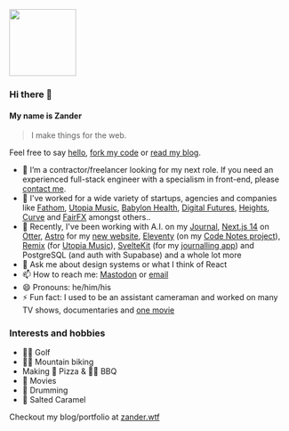 <img src="https://avatars.githubusercontent.com/u/64883?s=400&u=60f027f010d32ccfb57ad8fd57c510efdedaa8e6&v=4&w=200" width="120" />

### Hi there 👋

#### My name is Zander

> I make things for the web.

Feel free to say [hello](https://toot.cafe/@zander), [fork my code](https://github.com/mrmartineau/) or [read my blog](https://zander.wtf/blog).

- 🔭 I’m a contractor/freelancer looking for my next role. If you need an experienced full-stack engineer with a specialism in front-end, please [contact me](https://zander.wtf/about#contact-me).
- 🚀 I've worked for a wide variety of startups, agencies and companies like [Fathom](https://www.fathomlondon.com/), [Utopia Music](https://utopiamusic.com/), [Babylon Health](https://www.babylonhealth.com), [Digital Futures](https://digitalfutures.com), [Heights](https://yourheights.com), [Curve](https://www.curve.com/en-gb/) and [FairFX](https://fairfx.com) amongst others..
- 🌱 Recently, I've been working with A.I. on my [Journal](https://github.com/mrmartineau/journal), [Next.js 14](https://nextjs.org/) on [Otter](https://github.com/mrmartineau/Otter), [Astro](https://astro.build/) for my [new website](https://zander.wtf), [Eleventy](https://www.11ty.dev/) (on my [Code Notes project](https://notes.zander.wtf/)), [Remix](https://remix.run) (for [Utopia Music](https://utopiamusic.com/)), [SvelteKit](https://svelte.dev) (for my [journalling app](https://github.com/mrmartineau/journal)) and PostgreSQL (and auth with Supabase) and a whole lot more
- 💬 Ask me about design systems or what I think of React
- 📫 How to reach me: [Mastodon](https://toot.cafe/@zander) or [email](hi@zander.wtf)
- 😄 Pronouns: he/him/his
- ⚡ Fun fact: I used to be an assistant cameraman and worked on many TV shows, documentaries and [one movie](https://letterboxd.com/film/scenes-of-a-sexual-nature/)

### Interests and hobbies
- 🏌️‍♂️ Golf
- 🚵‍♂️ Mountain biking
- Making 🍕 Pizza & 🍖🔥 BBQ
- 🍿 Movies
- 🥁 Drumming
- 💖 Salted Caramel

Checkout my blog/portfolio at [zander.wtf](https://zander.wtf)
